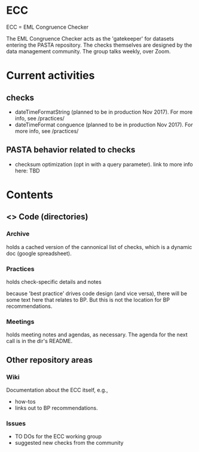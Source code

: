 # ECC
ECC =  EML Congruence Checker

The EML Congruence Checker acts as the 'gatekeeper' for datasets entering the PASTA repository. The checks themselves are designed by the data management community. The group talks weekly, over Zoom.

# Current activities
## checks
* dateTimeFormatString (planned to be in production Nov 2017). For more info, see /practices/
* dateTimeFormat conguence (planned to be in production Nov 2017). For more info, see /practices/
## PASTA behavior related to checks
* checksum optimization (opt in with a query parameter). link to more info here: TBD

# Contents
## <> Code (directories)
### Archive
holds a cached version of the cannonical list of checks, which is a dynamic doc (google spreadsheet). 

### Practices
holds check-specific details and notes 

because 'best practice' drives code design (and vice versa), there will be some text here that relates to BP. But this is not the location for BP recommendations. 

### Meetings
holds meeting notes and agendas, as necessary. The agenda for the next call is in the dir's README.


## Other repository areas
### Wiki
Documentation about the ECC itself, e.g., 
* how-tos 
* links out to BP recommendations.

### Issues
* TO DOs for the ECC working group
* suggested new checks from the community
